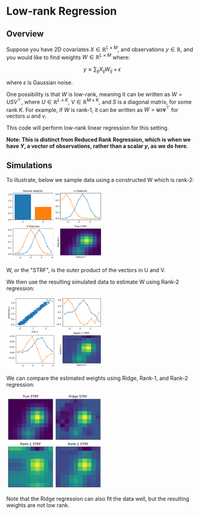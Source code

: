 # Low-rank Regression

## Overview

Suppose you have 2D covariates $X \in \mathbb{R}^{L \times M}$, and observations $y \in \mathbb{R}$, and you would like to find weights $W \in \mathbb{R}^{L \times M}$ where:

$$ y \approx \sum_{ij} X_{ij} W_{ij} + \epsilon $$ 

where $\epsilon$ is Gaussian noise.

One possibility is that $W$ is low-rank, meaning it can be written as $W = U S V^\top$, where $U \in \mathbb{R}^{L \times K}$, $V \in \mathbb{R}^{M \times K}$, and $S$ is a diagonal matrix, for some rank $K$. For example, if $W$ is rank-1, it can be written as $W = \boldsymbol{u} s \boldsymbol{v}^\top$ for vectors $u$ and $v$.

This code will perform low-rank linear regression for this setting.

__Note: This is distinct from Reduced Rank Regression, which is when we have $Y$, a vector of observations, rather than a scalar $y$, as we do here.__

## Simulations

To illustrate, below we sample data using a constructed W which is rank-2:

<img width="50%" src="plots/example_truth.png"/>

W, or the "STRF", is the outer product of the vectors in U and V.

We then use the resulting simulated data to estimate W using Rank-2 regression:

<img width="50%" src="plots/example_rank2.png"/>

We can compare the estimated weights using Ridge, Rank-1, and Rank-2 regression:

<img width="50%" src="plots/example_compare.png"/>

Note that the Ridge regression can also fit the data well, but the resulting weights are _not_ low rank.
